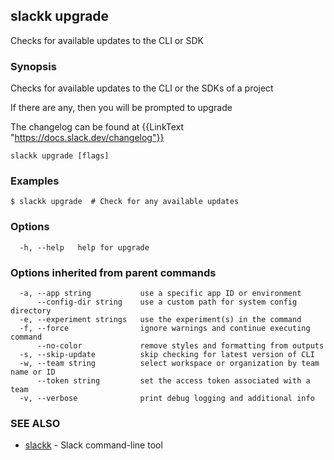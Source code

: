 ## slackk upgrade

Checks for available updates to the CLI or SDK

### Synopsis

Checks for available updates to the CLI or the SDKs of a project

If there are any, then you will be prompted to upgrade

The changelog can be found at {{LinkText "https://docs.slack.dev/changelog"}}

```
slackk upgrade [flags]
```

### Examples

```
$ slackk upgrade  # Check for any available updates
```

### Options

```
  -h, --help   help for upgrade
```

### Options inherited from parent commands

```
  -a, --app string           use a specific app ID or environment
      --config-dir string    use a custom path for system config directory
  -e, --experiment strings   use the experiment(s) in the command
  -f, --force                ignore warnings and continue executing command
      --no-color             remove styles and formatting from outputs
  -s, --skip-update          skip checking for latest version of CLI
  -w, --team string          select workspace or organization by team name or ID
      --token string         set the access token associated with a team
  -v, --verbose              print debug logging and additional info
```

### SEE ALSO

* [slackk](slackk.md)	 - Slack command-line tool

